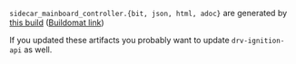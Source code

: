 `sidecar_mainboard_controller.{bit, json, html, adoc}` are generated by
[this build](https://github.com/oxidecomputer/quartz/runs/29452060559)
([Buildomat link](https://buildomat.eng.oxide.computer/wg/0/details/01J6G80XV9MSKGY3F6Y9BGS7TB/FeV9TznSN0pYoLWR7iSjpONaOICfbKyXIvCNyxMQNALmUAzm/01J6G816100JMC48CZ36DA8HZR))

If you updated these artifacts you probably want to update `drv-ignition-api` as well.
